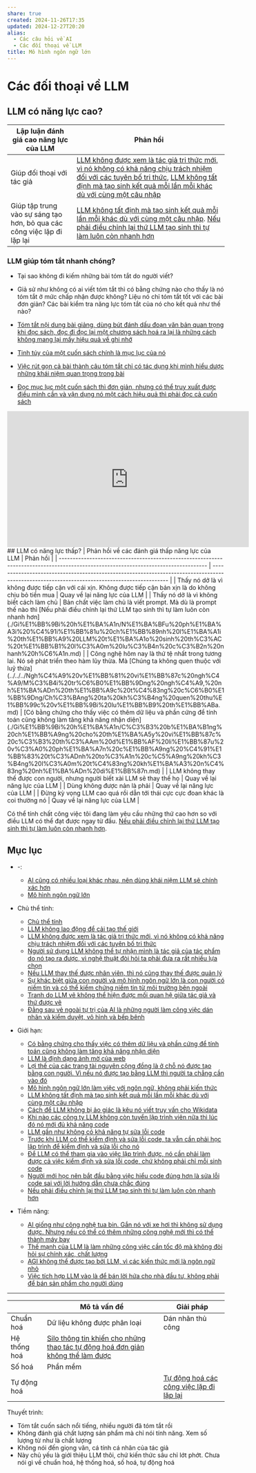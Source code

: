 ```yaml
---
share: true
created: 2024-11-26T17:35
updated: 2024-12-27T20:20
alias:
  - Các câu hỏi về AI
  - Các đối thoại về LLM
title: Mô hình ngôn ngữ lớn
---
```

# Các đối thoại về LLM
## LLM có năng lực cao?
| Lập luận đánh giá cao năng lực của LLM                                  | Phản hồi                                                                                                                                                                                                     |
| ----------------------------------------------------------------------- | ------------------------------------------------------------------------------------------------------------------------------------------------------------------------------------------------------------ |
| Giúp đối thoại với tác giả                                              | [LLM không được xem là tác giả tri thức mới, vì nó không có khả năng chịu trách nhiệm đối với các tuyên bố tri thức](./Ch%E1%BB%A7%20th%E1%BB%83%20t%C3%ADnh/LLM%20kh%C3%B4ng%20%C4%91%C6%B0%E1%BB%A3c%20xem%20l%C3%A0%20t%C3%A1c%20gi%E1%BA%A3%20tri%20th%E1%BB%A9c%20m%E1%BB%9Bi,%20v%C3%AC%20n%C3%B3%20kh%C3%B4ng%20c%C3%B3%20kh%E1%BA%A3%20n%C4%83ng%20ch%E1%BB%8Bu%20tr%C3%A1ch%20nhi%E1%BB%87m%20%C4%91%E1%BB%91i%20v%E1%BB%9Bi%20c%C3%A1c%20tuy%C3%AAn%20b%E1%BB%91%20tri%20th%E1%BB%A9c.md), [LLM không tất định mà tạo sinh kết quả mỗi lần mỗi khác dù với cùng một câu nhập](./Gi%E1%BB%9Bi%20h%E1%BA%A1n/LLM%20kh%C3%B4ng%20t%E1%BA%A5t%20%C4%91%E1%BB%8Bnh%20m%C3%A0%20t%E1%BA%A1o%20sinh%20k%E1%BA%BFt%20qu%E1%BA%A3%20m%E1%BB%97i%20l%E1%BA%A7n%20m%E1%BB%97i%20kh%C3%A1c%20d%C3%B9%20v%E1%BB%9Bi%20c%C3%B9ng%20m%E1%BB%99t%20c%C3%A2u%20nh%E1%BA%ADp.md) |
| Giúp tập trung vào sự sáng tạo hơn, bỏ qua các công việc lặp đi lặp lại | [LLM không tất định mà tạo sinh kết quả mỗi lần mỗi khác dù với cùng một câu nhập](./Gi%E1%BB%9Bi%20h%E1%BA%A1n/LLM%20kh%C3%B4ng%20t%E1%BA%A5t%20%C4%91%E1%BB%8Bnh%20m%C3%A0%20t%E1%BA%A1o%20sinh%20k%E1%BA%BFt%20qu%E1%BA%A3%20m%E1%BB%97i%20l%E1%BA%A7n%20m%E1%BB%97i%20kh%C3%A1c%20d%C3%B9%20v%E1%BB%9Bi%20c%C3%B9ng%20m%E1%BB%99t%20c%C3%A2u%20nh%E1%BA%ADp.md). [Nếu phải điều chỉnh lại thứ LLM tạo sinh thì tự làm luôn còn nhanh hơn](./Gi%E1%BB%9Bi%20h%E1%BA%A1n/N%E1%BA%BFu%20ph%E1%BA%A3i%20%C4%91i%E1%BB%81u%20ch%E1%BB%89nh%20l%E1%BA%A1i%20th%E1%BB%A9%20LLM%20t%E1%BA%A1o%20sinh%20th%C3%AC%20t%E1%BB%B1%20l%C3%A0m%20lu%C3%B4n%20c%C3%B2n%20nhanh%20h%C6%A1n.md)                                             |

### LLM giúp tóm tắt nhanh chóng?
- Tại sao không đi kiếm những bài tóm tắt do người viết?
- Giả sử như không có ai viết tóm tắt thì có bằng chứng nào cho thấy là nó tóm tắt ở mức chấp nhận được không? Liệu nó chỉ tóm tắt tốt với các bài đơn giản? Các bài kiểm tra năng lực tóm tắt của nó cho kết quả như thế nào? 

- [Tóm tắt nội dung bài giảng, dùng bút đánh dấu đoạn văn bản quan trọng khi đọc sách, đọc đi đọc lại một chương sách hoá ra lại là những cách không mang lại mấy hiệu quả về ghi nhớ](../../../Ngh%C4%A9%20v%E1%BB%81%20vi%E1%BB%87c%20ngh%C4%A9/M%C3%B4i%20tr%C6%B0%E1%BB%9Dng%20ngh%C4%A9,%20nh%E1%BA%ADn%20th%E1%BB%A9c%20t%C4%83ng%20c%C6%B0%E1%BB%9Dng/%C4%90%E1%BB%8Dc%20v%C3%A0%20vi%E1%BA%BFt/Ghi%20ch%C3%BA%20th%C3%B4ng%20tin/T%C3%B3m%20t%E1%BA%AFt%20n%E1%BB%99i%20dung%20b%C3%A0i%20gi%E1%BA%A3ng,%20d%C3%B9ng%20b%C3%BAt%20%C4%91%C3%A1nh%20d%E1%BA%A5u%20%C4%91o%E1%BA%A1n%20v%C4%83n%20b%E1%BA%A3n%20quan%20tr%E1%BB%8Dng%20khi%20%C4%91%E1%BB%8Dc%20s%C3%A1ch,%20%C4%91%E1%BB%8Dc%20%C4%91i%20%C4%91%E1%BB%8Dc%20l%E1%BA%A1i%20m%E1%BB%99t%20ch%C6%B0%C6%A1ng%20s%C3%A1ch%20ho%C3%A1%20ra%20l%E1%BA%A1i%20l%C3%A0%20nh%E1%BB%AFng%20c%C3%A1ch%20kh%C3%B4ng%20mang%20l%E1%BA%A1i%20m%E1%BA%A5y%20hi%E1%BB%87u%20qu%E1%BA%A3%20v%E1%BB%81%20ghi%20nh%E1%BB%9B.md)
- [Tinh túy của một cuốn sách chính là mục lục của nó](../../../Ngh%C4%A9%20v%E1%BB%81%20vi%E1%BB%87c%20ngh%C4%A9/M%C3%B4i%20tr%C6%B0%E1%BB%9Dng%20ngh%C4%A9,%20nh%E1%BA%ADn%20th%E1%BB%A9c%20t%C4%83ng%20c%C6%B0%E1%BB%9Dng/%C4%90%E1%BB%8Dc%20v%C3%A0%20vi%E1%BA%BFt/Tinh%20t%C3%BAy%20c%E1%BB%A7a%20m%E1%BB%99t%20cu%E1%BB%91n%20s%C3%A1ch%20ch%C3%ADnh%20l%C3%A0%20m%E1%BB%A5c%20l%E1%BB%A5c%20c%E1%BB%A7a%20n%C3%B3.md)
- [Việc rút gọn cả bài thành câu tóm tắt chỉ có tác dụng khi mình hiểu dược những khái niệm quan trọng trong bài](../../../Ngh%C4%A9%20v%E1%BB%81%20vi%E1%BB%87c%20ngh%C4%A9/M%C3%B4i%20tr%C6%B0%E1%BB%9Dng%20ngh%C4%A9,%20nh%E1%BA%ADn%20th%E1%BB%A9c%20t%C4%83ng%20c%C6%B0%E1%BB%9Dng/%C4%90%E1%BB%8Dc%20v%C3%A0%20vi%E1%BA%BFt/Vi%E1%BB%87c%20r%C3%BAt%20g%E1%BB%8Dn%20c%E1%BA%A3%20b%C3%A0i%20th%C3%A0nh%20c%C3%A2u%20t%C3%B3m%20t%E1%BA%AFt%20ch%E1%BB%89%20c%C3%B3%20t%C3%A1c%20d%E1%BB%A5ng%20khi%20m%C3%ACnh%20hi%E1%BB%83u%20d%C6%B0%E1%BB%A3c%20nh%E1%BB%AFng%20kh%C3%A1i%20ni%E1%BB%87m%20quan%20tr%E1%BB%8Dng%20trong%20b%C3%A0i.md)
- [Đọc mục lục một cuốn sách thì đơn giản, nhưng có thể truy xuất được điều mình cần và vận dụng nó một cách hiệu quả thì phải đọc cả cuốn sách](../../../Ngh%C4%A9%20v%E1%BB%81%20vi%E1%BB%87c%20ngh%C4%A9/M%C3%B4i%20tr%C6%B0%E1%BB%9Dng%20ngh%C4%A9,%20nh%E1%BA%ADn%20th%E1%BB%A9c%20t%C4%83ng%20c%C6%B0%E1%BB%9Dng/%C4%90%E1%BB%8Dc%20v%C3%A0%20vi%E1%BA%BFt/%C4%90%E1%BB%8Dc%20m%E1%BB%A5c%20l%E1%BB%A5c%20m%E1%BB%99t%20cu%E1%BB%91n%20s%C3%A1ch%20th%C3%AC%20%C4%91%C6%A1n%20gi%E1%BA%A3n,%20nh%C6%B0ng%20c%C3%B3%20th%E1%BB%83%20truy%20xu%E1%BA%A5t%20%C4%91%C6%B0%E1%BB%A3c%20%C4%91i%E1%BB%81u%20m%C3%ACnh%20c%E1%BA%A7n%20v%C3%A0%20v%E1%BA%ADn%20d%E1%BB%A5ng%20n%C3%B3%20m%E1%BB%99t%20c%C3%A1ch%20hi%E1%BB%87u%20qu%E1%BA%A3%20th%C3%AC%20ph%E1%BA%A3i%20%C4%91%E1%BB%8Dc%20c%E1%BA%A3%20cu%E1%BB%91n%20s%C3%A1ch.md)

<iframe width="560" height="315" src="https://www.youtube.com/embed/Qgrl3JSWWDE" title="YouTube video player" frameborder="0" allow="accelerometer; autoplay; clipboard-write; encrypted-media; gyroscope; picture-in-picture; web-share" referrerpolicy="strict-origin-when-cross-origin" allowfullscreen></iframe>
## LLM có năng lực thấp?
| Phản hồi về các đánh giá thấp năng lực của LLM                                                                                      | Phản hồi                                                                                                                                     |
| ----------------------------------------------------------------------------------------------------------------------------------- | -------------------------------------------------------------------------------------------------------------------------------------------- |
| Thấy nó dở là vì không được tiếp cận với cái xịn. Không được tiếp cận bản xịn là do không chịu bỏ tiền mua                          | Quay về lại năng lực của LLM                                                                                                                 |
| Thấy nó dở là vì không biết cách làm chủ                                                                                            | Bản chất việc làm chủ là viết prompt. Mà dù là prompt thế nào thì [Nếu phải điều chỉnh lại thứ LLM tạo sinh thì tự làm luôn còn nhanh hơn](./Gi%E1%BB%9Bi%20h%E1%BA%A1n/N%E1%BA%BFu%20ph%E1%BA%A3i%20%C4%91i%E1%BB%81u%20ch%E1%BB%89nh%20l%E1%BA%A1i%20th%E1%BB%A9%20LLM%20t%E1%BA%A1o%20sinh%20th%C3%AC%20t%E1%BB%B1%20l%C3%A0m%20lu%C3%B4n%20c%C3%B2n%20nhanh%20h%C6%A1n.md) |
| Công nghệ hôm nay là thứ tệ nhất trong tương lai. Nó sẽ phát triển theo hàm lũy thừa. Mà [Chúng ta không quen thuộc với luỹ thừa](../../../Ngh%C4%A9%20v%E1%BB%81%20vi%E1%BB%87c%20ngh%C4%A9/M%C3%B4i%20tr%C6%B0%E1%BB%9Dng%20ngh%C4%A9,%20nh%E1%BA%ADn%20th%E1%BB%A9c%20t%C4%83ng%20c%C6%B0%E1%BB%9Dng/Ch%C3%BAng%20ta%20kh%C3%B4ng%20quen%20thu%E1%BB%99c%20v%E1%BB%9Bi%20lu%E1%BB%B9%20th%E1%BB%ABa.md) | [Có bằng chứng cho thấy việc có thêm dữ liệu và phần cứng để tính toán cũng không làm tăng khả năng nhận diện](./Gi%E1%BB%9Bi%20h%E1%BA%A1n/C%C3%B3%20b%E1%BA%B1ng%20ch%E1%BB%A9ng%20cho%20th%E1%BA%A5y%20vi%E1%BB%87c%20c%C3%B3%20th%C3%AAm%20d%E1%BB%AF%20li%E1%BB%87u%20v%C3%A0%20ph%E1%BA%A7n%20c%E1%BB%A9ng%20%C4%91%E1%BB%83%20t%C3%ADnh%20to%C3%A1n%20c%C5%A9ng%20kh%C3%B4ng%20l%C3%A0m%20t%C4%83ng%20kh%E1%BA%A3%20n%C4%83ng%20nh%E1%BA%ADn%20di%E1%BB%87n.md)                             |
| LLM không thay thế được con người, nhưng người biết xài LLM sẽ thay thế họ                                                          | Quay về lại năng lực của LLM                                                                                                                 |
| Dùng không được nản là phải                                                                                                         | Quay về lại năng lực của LLM                                                                                                                 |
| Đừng kỳ vọng LLM cao quá rồi dẫn tới thái cực cực đoan khác là coi thường nó                                                        | Quay về lại năng lực của LLM                                                                                                                 |

Có thể tính chất công việc tôi đang làm yêu cầu những thứ cao hơn so với điều LLM có thể đạt được ngay từ đầu. [Nếu phải điều chỉnh lại thứ LLM tạo sinh thì tự làm luôn còn nhanh hơn](./Gi%E1%BB%9Bi%20h%E1%BA%A1n/N%E1%BA%BFu%20ph%E1%BA%A3i%20%C4%91i%E1%BB%81u%20ch%E1%BB%89nh%20l%E1%BA%A1i%20th%E1%BB%A9%20LLM%20t%E1%BA%A1o%20sinh%20th%C3%AC%20t%E1%BB%B1%20l%C3%A0m%20lu%C3%B4n%20c%C3%B2n%20nhanh%20h%C6%A1n.md).

## Mục lục
- \-: 
    - [AI cũng có nhiều loại khác nhau, nên dùng khái niệm LLM sẽ chính xác hơn](./AI%20c%C5%A9ng%20c%C3%B3%20nhi%E1%BB%81u%20lo%E1%BA%A1i%20kh%C3%A1c%20nhau,%20n%C3%AAn%20d%C3%B9ng%20kh%C3%A1i%20ni%E1%BB%87m%20LLM%20s%E1%BA%BD%20ch%C3%ADnh%20x%C3%A1c%20h%C6%A1n.md)
    - [Mô hình ngôn ngữ lớn](index.md)

- Chủ thể tính: 
    - [Chủ thể tính](./Ch%E1%BB%A7%20th%E1%BB%83%20t%C3%ADnh/index.md)
    - [LLM không lao động để cải tạo thế giới](./Ch%E1%BB%A7%20th%E1%BB%83%20t%C3%ADnh/LLM%20kh%C3%B4ng%20lao%20%C4%91%E1%BB%99ng%20%C4%91%E1%BB%83%20c%E1%BA%A3i%20t%E1%BA%A1o%20th%E1%BA%BF%20gi%E1%BB%9Bi.md)
    - [LLM không được xem là tác giả tri thức mới, vì nó không có khả năng chịu trách nhiệm đối với các tuyên bố tri thức](./Ch%E1%BB%A7%20th%E1%BB%83%20t%C3%ADnh/LLM%20kh%C3%B4ng%20%C4%91%C6%B0%E1%BB%A3c%20xem%20l%C3%A0%20t%C3%A1c%20gi%E1%BA%A3%20tri%20th%E1%BB%A9c%20m%E1%BB%9Bi,%20v%C3%AC%20n%C3%B3%20kh%C3%B4ng%20c%C3%B3%20kh%E1%BA%A3%20n%C4%83ng%20ch%E1%BB%8Bu%20tr%C3%A1ch%20nhi%E1%BB%87m%20%C4%91%E1%BB%91i%20v%E1%BB%9Bi%20c%C3%A1c%20tuy%C3%AAn%20b%E1%BB%91%20tri%20th%E1%BB%A9c.md)
    - [Người sử dụng LLM không thể tự nhận mình là tác giả của tác phẩm do nó tạo ra được, vì nghệ thuật đòi hỏi ta phải đưa ra rất nhiều lựa chọn](./Ch%E1%BB%A7%20th%E1%BB%83%20t%C3%ADnh/Ng%C6%B0%E1%BB%9Di%20s%E1%BB%AD%20d%E1%BB%A5ng%20LLM%20kh%C3%B4ng%20th%E1%BB%83%20t%E1%BB%B1%20nh%E1%BA%ADn%20m%C3%ACnh%20l%C3%A0%20t%C3%A1c%20gi%E1%BA%A3%20c%E1%BB%A7a%20t%C3%A1c%20ph%E1%BA%A9m%20do%20n%C3%B3%20t%E1%BA%A1o%20ra%20%C4%91%C6%B0%E1%BB%A3c,%20v%C3%AC%20ngh%E1%BB%87%20thu%E1%BA%ADt%20%C4%91%C3%B2i%20h%E1%BB%8Fi%20ta%20ph%E1%BA%A3i%20%C4%91%C6%B0a%20ra%20r%E1%BA%A5t%20nhi%E1%BB%81u%20l%E1%BB%B1a%20ch%E1%BB%8Dn.md)
    - [Nếu LLM thay thế được nhân viên, thì nó cũng thay thế được quản lý](./Ch%E1%BB%A7%20th%E1%BB%83%20t%C3%ADnh/N%E1%BA%BFu%20LLM%20thay%20th%E1%BA%BF%20%C4%91%C6%B0%E1%BB%A3c%20nh%C3%A2n%20vi%C3%AAn,%20th%C3%AC%20n%C3%B3%20c%C5%A9ng%20thay%20th%E1%BA%BF%20%C4%91%C6%B0%E1%BB%A3c%20qu%E1%BA%A3n%20l%C3%BD.md)
    - [Sự khác biệt giữa con người và mô hình ngôn ngữ lớn là con người có niềm tin và có thể kiểm chứng niềm tin từ môi trường bên ngoài](./Ch%E1%BB%A7%20th%E1%BB%83%20t%C3%ADnh/S%E1%BB%B1%20kh%C3%A1c%20bi%E1%BB%87t%20gi%E1%BB%AFa%20con%20ng%C6%B0%E1%BB%9Di%20v%C3%A0%20m%C3%B4%20h%C3%ACnh%20ng%C3%B4n%20ng%E1%BB%AF%20l%E1%BB%9Bn%20l%C3%A0%20con%20ng%C6%B0%E1%BB%9Di%20c%C3%B3%20ni%E1%BB%81m%20tin%20v%C3%A0%20c%C3%B3%20th%E1%BB%83%20ki%E1%BB%83m%20ch%E1%BB%A9ng%20ni%E1%BB%81m%20tin%20t%E1%BB%AB%20m%C3%B4i%20tr%C6%B0%E1%BB%9Dng%20b%C3%AAn%20ngo%C3%A0i.md)
    - [Tranh do LLM vẽ không thể hiện được mối quan hệ giữa tác giả và thứ được vẽ](./Ch%E1%BB%A7%20th%E1%BB%83%20t%C3%ADnh/Tranh%20do%20LLM%20v%E1%BA%BD%20kh%C3%B4ng%20th%E1%BB%83%20hi%E1%BB%87n%20%C4%91%C6%B0%E1%BB%A3c%20m%E1%BB%91i%20quan%20h%E1%BB%87%20gi%E1%BB%AFa%20t%C3%A1c%20gi%E1%BA%A3%20v%C3%A0%20th%E1%BB%A9%20%C4%91%C6%B0%E1%BB%A3c%20v%E1%BA%BD.md)
    - [Đằng sau vẻ ngoài tự trị của AI là những người làm công việc dán nhãn và kiểm duyệt, vô hình và bếp bênh](./Ch%E1%BB%A7%20th%E1%BB%83%20t%C3%ADnh/%C4%90%E1%BA%B1ng%20sau%20v%E1%BA%BB%20ngo%C3%A0i%20t%E1%BB%B1%20tr%E1%BB%8B%20c%E1%BB%A7a%20AI%20l%C3%A0%20nh%E1%BB%AFng%20ng%C6%B0%E1%BB%9Di%20l%C3%A0m%20c%C3%B4ng%20vi%E1%BB%87c%20d%C3%A1n%20nh%C3%A3n%20v%C3%A0%20ki%E1%BB%83m%20duy%E1%BB%87t,%20v%C3%B4%20h%C3%ACnh%20v%C3%A0%20b%E1%BA%BFp%20b%C3%AAnh.md)

- Giới hạn: 
    - [Có bằng chứng cho thấy việc có thêm dữ liệu và phần cứng để tính toán cũng không làm tăng khả năng nhận diện](./Gi%E1%BB%9Bi%20h%E1%BA%A1n/C%C3%B3%20b%E1%BA%B1ng%20ch%E1%BB%A9ng%20cho%20th%E1%BA%A5y%20vi%E1%BB%87c%20c%C3%B3%20th%C3%AAm%20d%E1%BB%AF%20li%E1%BB%87u%20v%C3%A0%20ph%E1%BA%A7n%20c%E1%BB%A9ng%20%C4%91%E1%BB%83%20t%C3%ADnh%20to%C3%A1n%20c%C5%A9ng%20kh%C3%B4ng%20l%C3%A0m%20t%C4%83ng%20kh%E1%BA%A3%20n%C4%83ng%20nh%E1%BA%ADn%20di%E1%BB%87n.md)
    - [LLM là định dạng ảnh mờ của web](./Gi%E1%BB%9Bi%20h%E1%BA%A1n/LLM%20l%C3%A0%20%C4%91%E1%BB%8Bnh%20d%E1%BA%A1ng%20%E1%BA%A3nh%20m%E1%BB%9D%20c%E1%BB%A7a%20web.md)
    - [Lợi thế của các trang tài nguyên cộng đồng là ở chỗ nó được tạo bằng con người. Vì nếu nó được tạo bằng LLM thì người ta chẳng cần vào đó](./Gi%E1%BB%9Bi%20h%E1%BA%A1n/L%E1%BB%A3i%20th%E1%BA%BF%20c%E1%BB%A7a%20c%C3%A1c%20trang%20t%C3%A0i%20nguy%C3%AAn%20c%E1%BB%99ng%20%C4%91%E1%BB%93ng%20l%C3%A0%20%E1%BB%9F%20ch%E1%BB%97%20n%C3%B3%20%C4%91%C6%B0%E1%BB%A3c%20t%E1%BA%A1o%20b%E1%BA%B1ng%20con%20ng%C6%B0%E1%BB%9Di.%20V%C3%AC%20n%E1%BA%BFu%20n%C3%B3%20%C4%91%C6%B0%E1%BB%A3c%20t%E1%BA%A1o%20b%E1%BA%B1ng%20LLM%20th%C3%AC%20ng%C6%B0%E1%BB%9Di%20ta%20ch%E1%BA%B3ng%20c%E1%BA%A7n%20v%C3%A0o%20%C4%91%C3%B3.md)
    - [Mô hình ngôn ngữ lớn làm việc với ngôn ngữ, không phải kiến thức](./Gi%E1%BB%9Bi%20h%E1%BA%A1n/M%C3%B4%20h%C3%ACnh%20ng%C3%B4n%20ng%E1%BB%AF%20l%E1%BB%9Bn%20l%C3%A0m%20vi%E1%BB%87c%20v%E1%BB%9Bi%20ng%C3%B4n%20ng%E1%BB%AF,%20kh%C3%B4ng%20ph%E1%BA%A3i%20ki%E1%BA%BFn%20th%E1%BB%A9c.md)
    - [LLM không tất định mà tạo sinh kết quả mỗi lần mỗi khác dù với cùng một câu nhập](./Gi%E1%BB%9Bi%20h%E1%BA%A1n/LLM%20kh%C3%B4ng%20t%E1%BA%A5t%20%C4%91%E1%BB%8Bnh%20m%C3%A0%20t%E1%BA%A1o%20sinh%20k%E1%BA%BFt%20qu%E1%BA%A3%20m%E1%BB%97i%20l%E1%BA%A7n%20m%E1%BB%97i%20kh%C3%A1c%20d%C3%B9%20v%E1%BB%9Bi%20c%C3%B9ng%20m%E1%BB%99t%20c%C3%A2u%20nh%E1%BA%ADp.md)
    - [Cách để LLM không bị ảo giác là kêu nó viết truy vấn cho Wikidata](./Gi%E1%BB%9Bi%20h%E1%BA%A1n/C%C3%A1ch%20%C4%91%E1%BB%83%20LLM%20kh%C3%B4ng%20b%E1%BB%8B%20%E1%BA%A3o%20gi%C3%A1c%20l%C3%A0%20k%C3%AAu%20n%C3%B3%20vi%E1%BA%BFt%20truy%20v%E1%BA%A5n%20cho%20Wikidata.md)
    - [Khi nào các công ty LLM không còn tuyển lập trình viên nữa thì lúc đó nó mới đủ khả năng code](./Gi%E1%BB%9Bi%20h%E1%BA%A1n/L%E1%BA%ADp%20tr%C3%ACnh/Khi%20n%C3%A0o%20c%C3%A1c%20c%C3%B4ng%20ty%20LLM%20kh%C3%B4ng%20c%C3%B2n%20tuy%E1%BB%83n%20l%E1%BA%ADp%20tr%C3%ACnh%20vi%C3%AAn%20n%E1%BB%AFa%20th%C3%AC%20l%C3%BAc%20%C4%91%C3%B3%20n%C3%B3%20m%E1%BB%9Bi%20%C4%91%E1%BB%A7%20kh%E1%BA%A3%20n%C4%83ng%20code.md)
    - [LLM gần như không có khả năng tự sửa lỗi code](./Gi%E1%BB%9Bi%20h%E1%BA%A1n/L%E1%BA%ADp%20tr%C3%ACnh/LLM%20g%E1%BA%A7n%20nh%C6%B0%20kh%C3%B4ng%20c%C3%B3%20kh%E1%BA%A3%20n%C4%83ng%20t%E1%BB%B1%20s%E1%BB%ADa%20l%E1%BB%97i%20code.md)
    - [Trước khi LLM có thể kiểm định và sửa lỗi code, ta vẫn cần phải học lập trình để kiểm định và sửa lỗi cho nó](./Gi%E1%BB%9Bi%20h%E1%BA%A1n/L%E1%BA%ADp%20tr%C3%ACnh/Tr%C6%B0%E1%BB%9Bc%20khi%20LLM%20c%C3%B3%20th%E1%BB%83%20ki%E1%BB%83m%20%C4%91%E1%BB%8Bnh%20v%C3%A0%20s%E1%BB%ADa%20l%E1%BB%97i%20code,%20ta%20v%E1%BA%ABn%20c%E1%BA%A7n%20ph%E1%BA%A3i%20h%E1%BB%8Dc%20l%E1%BA%ADp%20tr%C3%ACnh%20%C4%91%E1%BB%83%20ki%E1%BB%83m%20%C4%91%E1%BB%8Bnh%20v%C3%A0%20s%E1%BB%ADa%20l%E1%BB%97i%20cho%20n%C3%B3.md)
    - [Để LLM có thể tham gia vào việc lập trình được, nó cần phải làm được cả việc kiểm định và sửa lỗi code, chứ không phải chỉ mỗi sinh code](./Gi%E1%BB%9Bi%20h%E1%BA%A1n/L%E1%BA%ADp%20tr%C3%ACnh/%C4%90%E1%BB%83%20LLM%20c%C3%B3%20th%E1%BB%83%20tham%20gia%20v%C3%A0o%20vi%E1%BB%87c%20l%E1%BA%ADp%20tr%C3%ACnh%20%C4%91%C6%B0%E1%BB%A3c,%20n%C3%B3%20c%E1%BA%A7n%20ph%E1%BA%A3i%20l%C3%A0m%20%C4%91%C6%B0%E1%BB%A3c%20c%E1%BA%A3%20vi%E1%BB%87c%20ki%E1%BB%83m%20%C4%91%E1%BB%8Bnh%20v%C3%A0%20s%E1%BB%ADa%20l%E1%BB%97i%20code,%20ch%E1%BB%A9%20kh%C3%B4ng%20ph%E1%BA%A3i%20ch%E1%BB%89%20m%E1%BB%97i%20sinh%20code.md)
    - [Người mới học nên bắt đầu bằng việc hiểu code đúng hơn là sửa lỗi code sai với lời hướng dẫn chưa chắc đúng](./Gi%E1%BB%9Bi%20h%E1%BA%A1n/L%E1%BA%ADp%20tr%C3%ACnh/Ng%C6%B0%E1%BB%9Di%20m%E1%BB%9Bi%20h%E1%BB%8Dc%20n%C3%AAn%20b%E1%BA%AFt%20%C4%91%E1%BA%A7u%20b%E1%BA%B1ng%20vi%E1%BB%87c%20hi%E1%BB%83u%20code%20%C4%91%C3%BAng%20h%C6%A1n%20l%C3%A0%20s%E1%BB%ADa%20l%E1%BB%97i%20code%20sai%20v%E1%BB%9Bi%20l%E1%BB%9Di%20h%C6%B0%E1%BB%9Bng%20d%E1%BA%ABn%20ch%C6%B0a%20ch%E1%BA%AFc%20%C4%91%C3%BAng.md)
    - [Nếu phải điều chỉnh lại thứ LLM tạo sinh thì tự làm luôn còn nhanh hơn](./Gi%E1%BB%9Bi%20h%E1%BA%A1n/N%E1%BA%BFu%20ph%E1%BA%A3i%20%C4%91i%E1%BB%81u%20ch%E1%BB%89nh%20l%E1%BA%A1i%20th%E1%BB%A9%20LLM%20t%E1%BA%A1o%20sinh%20th%C3%AC%20t%E1%BB%B1%20l%C3%A0m%20lu%C3%B4n%20c%C3%B2n%20nhanh%20h%C6%A1n.md)

- Tiềm năng: 
    - [AI giống như công nghệ tua bin. Gắn nó với xe hơi thì không sử dụng được. Nhưng nếu có thể có thêm những công nghệ mới thì có thể thành máy bay](./Ti%E1%BB%81m%20n%C4%83ng/AI%20gi%E1%BB%91ng%20nh%C6%B0%20c%C3%B4ng%20ngh%E1%BB%87%20tua%20bin.%20G%E1%BA%AFn%20n%C3%B3%20v%E1%BB%9Bi%20xe%20h%C6%A1i%20th%C3%AC%20kh%C3%B4ng%20s%E1%BB%AD%20d%E1%BB%A5ng%20%C4%91%C6%B0%E1%BB%A3c.%20Nh%C6%B0ng%20n%E1%BA%BFu%20c%C3%B3%20th%E1%BB%83%20c%C3%B3%20th%C3%AAm%20nh%E1%BB%AFng%20c%C3%B4ng%20ngh%E1%BB%87%20m%E1%BB%9Bi%20th%C3%AC%20c%C3%B3%20th%E1%BB%83%20th%C3%A0nh%20m%C3%A1y%20bay.md)
    - [Thế mạnh của LLM là làm những công việc cần tốc độ mà không đòi hỏi sự chính xác, chất lượng](./Ti%E1%BB%81m%20n%C4%83ng/Th%E1%BA%BF%20m%E1%BA%A1nh%20c%E1%BB%A7a%20LLM%20l%C3%A0%20l%C3%A0m%20nh%E1%BB%AFng%20c%C3%B4ng%20vi%E1%BB%87c%20c%E1%BA%A7n%20t%E1%BB%91c%20%C4%91%E1%BB%99%20m%C3%A0%20kh%C3%B4ng%20%C4%91%C3%B2i%20h%E1%BB%8Fi%20s%E1%BB%B1%20ch%C3%ADnh%20x%C3%A1c,%20ch%E1%BA%A5t%20l%C6%B0%E1%BB%A3ng.md)
    - [AGI không thể được tạo bởi LLM, vì các kiến thức mới là ngôn ngữ nhỏ](./Ti%E1%BB%81m%20n%C4%83ng/AGI%20kh%C3%B4ng%20th%E1%BB%83%20%C4%91%C6%B0%E1%BB%A3c%20t%E1%BA%A1o%20b%E1%BB%9Fi%20LLM,%20v%C3%AC%20c%C3%A1c%20ki%E1%BA%BFn%20th%E1%BB%A9c%20m%E1%BB%9Bi%20l%C3%A0%20ng%C3%B4n%20ng%E1%BB%AF%20nh%E1%BB%8F.md)
    - [Việc tích hợp LLM vào là để bán lời hứa cho nhà đầu tư, không phải để bán sản phẩm cho người dùng](./Ti%E1%BB%81m%20n%C4%83ng/Vi%E1%BB%87c%20t%C3%ADch%20h%E1%BB%A3p%20LLM%20v%C3%A0o%20l%C3%A0%20%C4%91%E1%BB%83%20b%C3%A1n%20l%E1%BB%9Di%20h%E1%BB%A9a%20cho%20nh%C3%A0%20%C4%91%E1%BA%A7u%20t%C6%B0,%20kh%C3%B4ng%20ph%E1%BA%A3i%20%C4%91%E1%BB%83%20b%C3%A1n%20s%E1%BA%A3n%20ph%E1%BA%A9m%20cho%20ng%C6%B0%E1%BB%9Di%20d%C3%B9ng.md)


---

|              | Mô tả vấn đề                                                                        | Giải pháp                                    |
| ------------ | ----------------------------------------------------------------------------------- | -------------------------------------------- |
| Chuẩn hoá    | Dữ liệu không được phân loại                                                        | Dán nhãn thủ công                            |
| Hệ thống hoá | [Silo thông tin khiến cho những thao tác tự động hoá đơn giản không thể làm được](../../../Qu%E1%BA%A3n%20l%C3%BD%20d%E1%BB%B1%20%C3%A1n,%20ph%C3%A1t%20tri%E1%BB%83n%20s%E1%BA%A3n%20ph%E1%BA%A9m,%20x%C3%A2y%20d%E1%BB%B1ng%20t%E1%BB%95%20ch%E1%BB%A9c/H%E1%BB%87%20th%E1%BB%91ng%20th%C3%B4ng%20tin/H%C3%ACnh%20th%E1%BB%A9c%20l%C6%B0u%20tr%E1%BB%AF/Silo%20th%C3%B4ng%20tin%20khi%E1%BA%BFn%20cho%20nh%E1%BB%AFng%20thao%20t%C3%A1c%20t%E1%BB%B1%20%C4%91%E1%BB%99ng%20ho%C3%A1%20%C4%91%C6%A1n%20gi%E1%BA%A3n%20kh%C3%B4ng%20th%E1%BB%83%20l%C3%A0m%20%C4%91%C6%B0%E1%BB%A3c.md) |                                              |
| Số hoá       | Phần mềm                                                                            |                                              |
| Tự động hoá  |                                                                                     | [Tự động hoá các công việc lặp đi lặp lại](../../../../%F0%9F%93%9CT%C3%A0i%20nguy%C3%AAn/Nhu%20c%E1%BA%A7u%20c%C3%B4ng%20ngh%E1%BB%87/H%E1%BB%87%20th%E1%BB%91ng%20th%C3%B4ng%20tin/T%E1%BB%B1%20%C4%91%E1%BB%99ng/T%E1%BB%B1%20%C4%91%E1%BB%99ng%20ho%C3%A1%20c%C3%A1c%20c%C3%B4ng%20vi%E1%BB%87c%20l%E1%BA%B7p%20%C4%91i%20l%E1%BA%B7p%20l%E1%BA%A1i.md) |


Thuyết trình:
- Tóm tắt cuốn sách nổi tiếng, nhiều người đã tóm tắt rồi
- Không đánh giá chất lượng sản phẩm mà chỉ nói tính năng. Xem số lượng từ như là chất lượng
- Không nói đến giọng văn, cá tính cá nhân của tác giả
- Này chủ yếu là giới thiệu LLM thôi, chứ kiến thức sâu chỉ lớt phớt. Chưa nói gì về chuẩn hoá, hệ thống hoá, số hoá, tự động hoá
